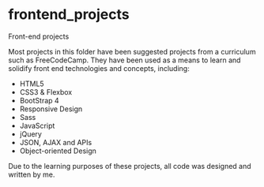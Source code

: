 # frontend_projects
Front-end projects

Most projects in this folder have been suggested projects from a curriculum such as FreeCodeCamp.
They have been used as a means to learn and solidify front end technologies and concepts, including:

- HTML5
- CSS3 & Flexbox
- BootStrap 4
- Responsive Design
- Sass
- JavaScript
- jQuery
- JSON, AJAX and APIs
- Object-oriented Design

Due to the learning purposes of these projects, all code was designed and written by me.
